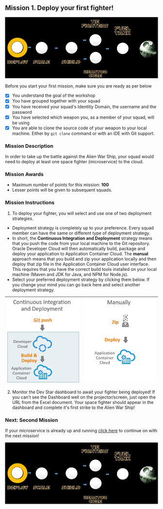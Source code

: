 ## Mission 1. Deploy your first fighter! ##

![Mission1](MapDeployMission.PNG)

Before you start your first mission, make sure you are ready as per below

- [x] You understand the goal of the workshop
- [x] You have grouped together with your squad
- [x] You have received your squad's Identitiy Domain, the username and the password
- [x] You have selected which weapon you, as a member of your squad, will be using
- [x] You are able to clone the source code of your weapon to your local machine. Either by ```git clone``` command or with an IDE with Git support.

### Mission Description ###

In order to take up the battle against the Alien War Ship, your squad would need to deploy at least one space fighter (microservice) to the cloud.

### Mission Awards ###

- Maximum number of points for this mission: **100**
- Lesser points will be given to subsequent squads.

### Mission Instructions ###

1. To deploy your fighter, you will select and use one of two deployment strategies.
+ Deployment strategy is completely up to your preference. Every squad member can have the same or different type of deployment strategy.
+ In short, the **Continuous Integration and Deployment** strategy means that you push the code from your local machine to the Git repository. Oracle Developer Cloud will then automatically build, package and deploy your application to Application Container Cloud. The **manual** approach means that you build and zip your application locally and then deploy that zip file in the Application Container Cloud user interface. This requires that you have the correct build tools installed on your local machine (Maven and JDK for Java, and NPM for Node.js).
+ Select your preferred deployment strategy by clicking them below. If you change your mind you can go back here and select another deployment strategy.

| [![Continuous](../cicd.png)](../deployment/cicd.md)  | [![Manual](../manually.png)](../deployment/manually.md)
|:---:|:---:

2. Monitor the Dev Star dashboard to await your fighter being deployed! If you can't see the Dashboard well on the projector/screen, just open the URL from the Excel document. Your space fighter should appear in the dashboard and complete it's first strike to the Alien War Ship!

### Next: Second Mission ###

If your microservice is already up and running [click here](scale.md) to continue on with the next mission!

![Mission1](MapDeployMission.PNG)

